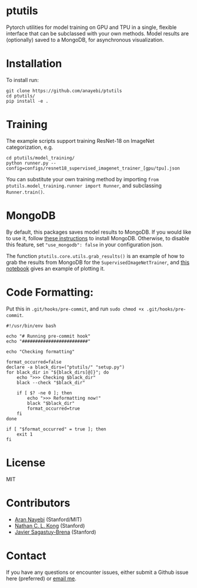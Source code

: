 # ptutils
Pytorch utilities for model training on GPU and TPU in a single, flexible interface that can be subclassed with your own methods.
Model results are (optionally) saved to a MongoDB, for asynchronous visualization.

# Installation
To install run:
```
git clone https://github.com/anayebi/ptutils
cd ptutils/
pip install -e .
```

# Training
The example scripts support training ResNet-18 on ImageNet categorization, e.g.
```
cd ptutils/model_training/
python runner.py --config=configs/resnet18_supervised_imagenet_trainer_[gpu/tpu].json
```
You can substitute your own training method by importing `from ptutils.model_training.runner import Runner`, and subclassing `Runner.train()`.

# MongoDB
By default, this packages saves model results to MongoDB.
If you would like to use it, follow [these instructions](https://www.mongodb.com/docs/manual/installation/) to install MongoDB.
Otherwise, to disable this feature, set `"use_mongodb": false` in your configuration json.

The function `ptutils.core.utils.grab_results()` is an example of how to grab the results from MongoDB for the `SupervisedImageNetTrainer`, and [this notebook](https://github.com/anayebi/ptutils/blob/main/Plot%20Model%20Training%20Results%20Example.ipynb) gives an example of plotting it.

# Code Formatting:
Put this in `.git/hooks/pre-commit`, and run `sudo chmod +x .git/hooks/pre-commit`.

```
#!/usr/bin/env bash
  
echo "# Running pre-commit hook"
echo "#########################"

echo "Checking formatting"

format_occurred=false
declare -a black_dirs=("ptutils/" "setup.py")
for black_dir in "${black_dirs[@]}"; do
    echo ">>> Checking $black_dir"
    black --check "$black_dir"

    if [ $? -ne 0 ]; then
        echo ">>> Reformatting now!"
        black "$black_dir"
        format_occurred=true
    fi
done

if [ "$format_occurred" = true ]; then
    exit 1
fi
```
# License
MIT

# Contributors
- [Aran Nayebi](https://github.com/anayebi) (Stanford/MIT)
- [Nathan C. L. Kong](https://github.com/nathankong) (Stanford)
- [Javier Sagastuy-Brena](https://github.com/jvrsgsty) (Stanford)

# Contact
If you have any questions or encounter issues, either submit a Github issue here (preferred) or [email me](https://anayebi.github.io/contact/).
